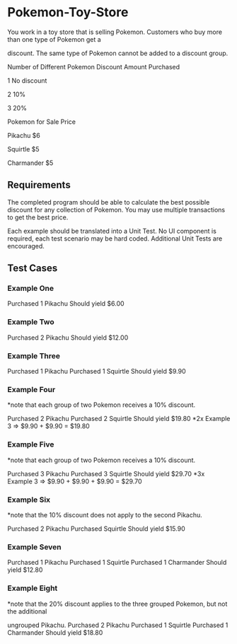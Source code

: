 # Pokemon-Toy-Store

You work in a toy store that is selling Pokemon. Customers who buy more than one type of Pokemon get a

discount. The same type of Pokemon cannot be added to a discount group.

Number of Different Pokemon                   Discount Amount
Purchased

1                                             No discount

2                                               10%

3                                               20%


Pokemon for Sale                                Price

Pikachu                                           $6

Squirtle                                          $5

Charmander                                        $5


<h2>Requirements</h2>

The completed program should be able to calculate the best possible discount for any collection of Pokemon.
You may use multiple transactions to get the best price.

Each example should be translated into a Unit Test. No UI component is required, each test scenario may be
hard coded. Additional Unit Tests are encouraged.

<h2>Test Cases </h2>

<h3>Example One</h3>

Purchased 1 Pikachu
Should yield $6.00

<h3>Example Two</h3>

Purchased 2 Pikachu
Should yield $12.00

<h3>Example Three</h3>

Purchased 1 Pikachu
Purchased 1 Squirtle
Should yield $9.90

<h3>Example Four</h3> *note that each group of two Pokemon receives a 10% discount.

Purchased 2 Pikachu
Purchased 2 Squirtle
Should yield $19.80 *2x Example 3 => $9.90 + $9.90 = $19.80

<h3>Example Five</h3> *note that each group of two Pokemon receives a 10% discount.

Purchased 3 Pikachu
Purchased 3 Squirtle
Should yield $29.70 *3x Example 3 => $9.90 + $9.90 + $9.90 = $29.70

<h3>Example Six</h3> *note that the 10% discount does not apply to the second Pikachu.

Purchased 2 Pikachu
Purchased Squirtle
Should yield $15.90

<h3>Example Seven</h3>

Purchased 1 Pikachu
Purchased 1 Squirtle
Purchased 1 Charmander
Should yield $12.80

<h3>Example Eight</h3> *note that the 20% discount applies to the three grouped Pokemon, but not the additional

ungrouped Pikachu.
Purchased 2 Pikachu
Purchased 1 Squirtle
Purchased 1 Charmander
Should yield $18.80
